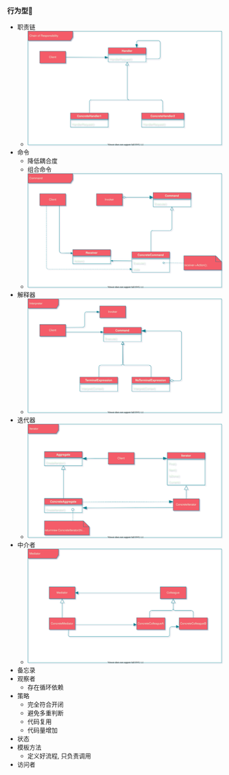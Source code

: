 ### 行为型🚀️

- 职责链
  - ![chain of responsibility](../images/chainofresponsibility.svg)
- 命令
    - 降低耦合度
    - 组合命令
    - ![command](../images/command.svg)
- 解释器
  - ![interpreter](../images/interpreter.svg)
- 迭代器
  - ![Iterator](../images/Iterator.svg)
- 中介者
  - ![mediator](../images/mediator.svg)
- 备忘录
- 观察者
    - 存在循环依赖
- 策略
    - 完全符合开闭
    - 避免多重判断
    - 代码复用
    - 代码量增加
- 状态
- 模板方法
    - 定义好流程, 只负责调用
- 访问者